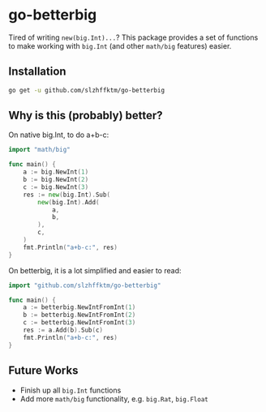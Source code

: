 # go-betterbig

Tired of writing `new(big.Int)...`? This package provides a set of functions to make working with `big.Int` (and other `math/big` features) easier.

## Installation

```bash
go get -u github.com/slzhffktm/go-betterbig
```

## Why is this (probably) better?

On native big.Int, to do a+b-c:

```go
import "math/big"

func main() {
	a := big.NewInt(1)
	b := big.NewInt(2)
	c := big.NewInt(3)
	res := new(big.Int).Sub( 
		new(big.Int).Add(
		    a,
            b,
        ),
		c,
    )
	fmt.Println("a+b-c:", res)
}
```

On betterbig, it is a lot simplified and easier to read:

```go
import "github.com/slzhffktm/go-betterbig"

func main() {
	a := betterbig.NewIntFromInt(1)
	b := betterbig.NewIntFromInt(2)
	c := betterbig.NewIntFromInt(3)
	res := a.Add(b).Sub(c)
    fmt.Println("a+b-c:", res)
}
```

## Future Works

- Finish up all `big.Int` functions
- Add more `math/big` functionality, e.g. `big.Rat`, `big.Float`

